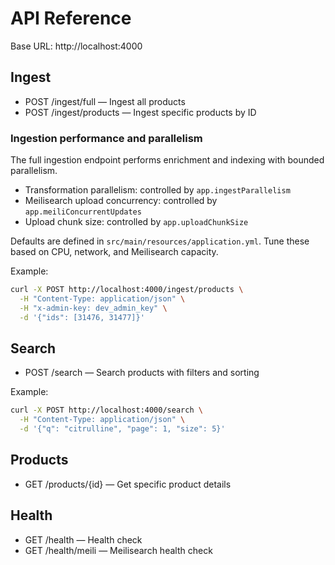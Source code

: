 # API Reference

Base URL: http://localhost:4000

## Ingest

- POST /ingest/full — Ingest all products
- POST /ingest/products — Ingest specific products by ID

### Ingestion performance and parallelism

The full ingestion endpoint performs enrichment and indexing with bounded parallelism.

- Transformation parallelism: controlled by `app.ingestParallelism`
- Meilisearch upload concurrency: controlled by `app.meiliConcurrentUpdates`
- Upload chunk size: controlled by `app.uploadChunkSize`

Defaults are defined in `src/main/resources/application.yml`. Tune these based on CPU, network, and Meilisearch capacity.

Example:

```bash
curl -X POST http://localhost:4000/ingest/products \
  -H "Content-Type: application/json" \
  -H "x-admin-key: dev_admin_key" \
  -d '{"ids": [31476, 31477]}'
```

## Search

- POST /search — Search products with filters and sorting

Example:

```bash
curl -X POST http://localhost:4000/search \
  -H "Content-Type: application/json" \
  -d '{"q": "citrulline", "page": 1, "size": 5}'
```

## Products

- GET /products/{id} — Get specific product details

## Health

- GET /health — Health check
- GET /health/meili — Meilisearch health check
